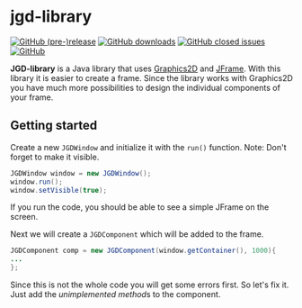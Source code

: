 # jgd-library


[![GitHub (pre-)release](https://img.shields.io/github/release/tjcde/jgd-library/all.svg)](https://github.com/tjcde/jgd-library/releases/latest)
[![GitHub downloads](https://img.shields.io/github/downloads/tjcde/jgd-library/total.svg)](#)
[![GitHub closed issues](https://img.shields.io/github/issues-closed-raw/tjcde/jgd-library.svg)](#)
[![GitHub](https://img.shields.io/github/license/tjcde/jgd-library.svg)](#)

**JGD-library** is a Java library that uses [Graphics2D](https://docs.oracle.com/javase/7/docs/api/java/awt/Graphics2D.html) and [JFrame](https://docs.oracle.com/javase/7/docs/api/javax/swing/JFrame.html). With this library it is easier to create a frame. Since the library works with Graphics2D you have much more possibilities to design the individual components of your frame.

## Getting started
Create a new `JGDWindow` and initialize it with the `run()` function.
Note: Don't forget to make it visible.
```java
JGDWindow window = new JGDWindow();
window.run();
window.setVisible(true);
```
If you run the code, you should be able to see a simple JFrame on the screen.

Next we will create a `JGDComponent` which will be added to the frame.
```java
JGDComponent comp = new JGDComponent(window.getContainer(), 1000){
...
};
```
Since this is not the whole code you will get some errors first. So let's fix it.
Just add the *unimplemented method*s to the component.




